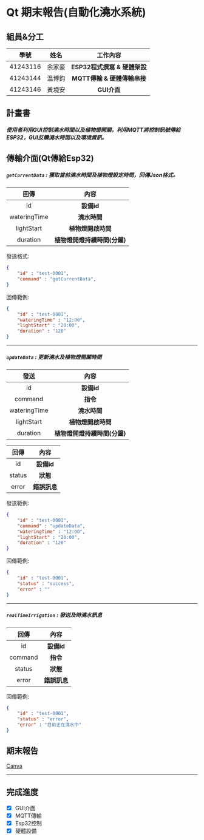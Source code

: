 # Qt 期末報告(自動化澆水系統)

## 組員&分工

| 學號  | 姓名 | **工作內容** |
| :--: | :--: | :--: |
| 41243116  | 余家豪 | **ESP32程式撰寫 & 硬體架設** |
| 41243144  | 温博鈞 | **MQTT傳輸 & 硬體傳輸串接** |
| 41243146  | 黃境安 | **GUI介面** |



## 計畫書

##### 使用者利用GUI控制澆水時間以及植物燈開關，利用MQTT將控制訊號傳給ESP32，GUI反饋澆水時間以及環境資訊。

## 傳輸介面(Qt傳給Esp32)

##### `getCurrentData` : 獲取當前澆水時間及植物燈設定時間，回傳Json格式。

| 回傳  | **內容** |
| :--: | :--: |
| id | **設備id** |
| wateringTime | **澆水時間** |
| lightStart | **植物燈開啟時間** |
| duration | **植物燈開燈持續時間(分鐘)** |

發送格式:
```json
{
    "id" : "test-0001",
    "command" : "getCurrentData",
}
```
回傳範例:
```json
{
    "id" : "test-0001",
    "wateringTime" : "12:00",
    "lightStart" : "20:00",
    "duration" : "120"
}
```

---

##### `updateData` : 更新澆水及植物燈開關時間
| 發送  | **內容** |
| :--: | :--: |
| id | **設備id** |
| command | **指令** |
| wateringTime | **澆水時間** |
| lightStart | **植物燈開啟時間** |
| duration | **植物燈開燈持續時間(分鐘)** |

| 回傳  | **內容** |
| :--: | :--: |
| id | **設備id** |
| status | **狀態** |
| error | **錯誤訊息** |

發送範例:
```json
{
    "id" : "test-0001",
    "command" : "updateData",
    "wateringTime" : "12:00",
    "lightStart" : "20:00",
    "duration" : "120"
}
```

回傳範例:
```json
{
    "id" : "test-0001",
    "status" : "success",
    "error" : ""
}
```

---
##### `realTimeIrrigation` : 發送及時澆水訊息
| 回傳  | **內容** |
| :--: | :--: |
| id | **設備id** |
| command | **指令** |
| status | **狀態** |
| error | **錯誤訊息** |

回傳範例:
```json
{
    "id" : "test-0001",
    "status" : "error",
    "error" : "目前正在澆水中"
}
```


## 期末報告

[Canva](https://www.canva.com/design/DAGbT8iihuM/agg0T89qGZoETpt1F8_13Q/edit)

---
## 完成進度

- [x] GUI介面
- [x] MQTT傳輸
- [x] Esp32控制
- [x] 硬體設備
